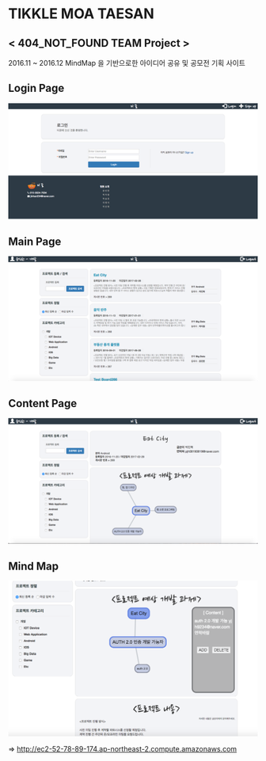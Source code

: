 TIKKLE MOA TAESAN
=============
< 404_NOT_FOUND TEAM Project >
-------------
2016.11 ~ 2016.12
MindMap 을 기반으로한 아이디어 공유 및 공모전 기획 사이트

Login Page
------------
![login](./screenshot/login.png)

Main Page
------------
![main](./screenshot/main.png)

Content Page
-------------
![Content](./screenshot/content.png)

Mind Map
-------------
![Content](./screenshot/node.png)

=> http://ec2-52-78-89-174.ap-northeast-2.compute.amazonaws.com
